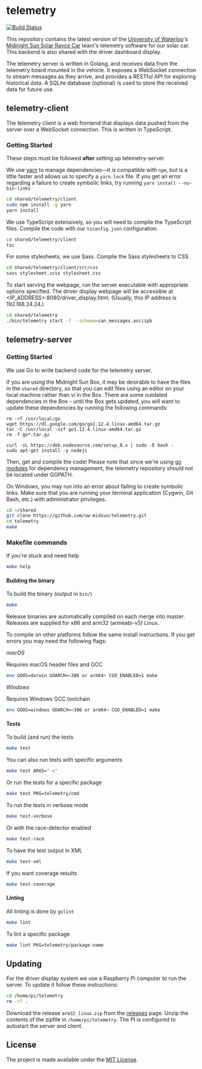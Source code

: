 # telemetry

[![Build Status](https://travis-ci.org/uw-midsun/telemetry.svg?branch=master)](https://travis-ci.org/uw-midsun/telemetry)

This repository contains the latest version of the
[University of Waterloo](https://uwaterloo.ca/)'s
[Midnight Sun Solar Rayce Car](http://www.uwmidsun.com/) team's telemetry
software for our solar car. This backend is also shared with the driver
dashboard display.

The telemetry server is written in Golang, and receives data from the telemetry
board mounted in the vehicle. It exposes a WebSocket connection to stream
messages as they arrive, and provides a RESTful API for exploring historical
data. A SQLite database (optional) is used to store the received data for future
use.

## telemetry-client
The telemetry client is a web frontend that displays data pushed from the server
over a WebSocket connection. This is written in TypeScript.

### Getting Started
These steps must be followed **after** setting up telemetry-server.

We use [yarn](https://yarnpkg.com/en/) to manage dependencies&mdash;it is 
compatible with `npm`, but is a little faster and allows us to specify a
`yarn.lock` file. If you get an error regarding a failure to create symbolic links, try running `yarn install --no-bin-links`

```bash
cd shared/telemetry/client
sudo npm install -g yarn
yarn install
```

We use TypeScript extensively, so you will need to compile the TypeScript files. Compile the code with our `tsconfig.json` configuration.

```bash
cd shared/telemetry/client
tsc
```

For some stylesheets, we use Sass. Compile the Sass stylesheets to CSS.

```bash
cd shared/telemetry/client/src/css
sass stylesheet.scss stylesheet.css
```

To start serving the webpage, run the server executable with appropriate options specified. The driver display webpage will be accessible at <IP_ADDRESS>:8080/driver_display.html. (Usually, this IP address is 192.168.24.24.)

```bash
cd shared/telemetry
./bin/telemetry start -f --schema=can_messages.asciipb
```

## telemetry-server

### Getting Started
We use Go to write backend code for the telemetry server.

If you are using the Midnight Sun Box, it may be desirable to have the files in the `shared` directory, so that you can edit files using an editor on your local machine rather than vi in the Box. There are some outdated dependencies in the Box - until the Box gets updated, you will want to update these dependencies by running the following commands:

```
rm -rf /usr/local/go
wget https://dl.google.com/go/go1.12.4.linux-amd64.tar.gz
tar -C /usr/local -xzf go1.12.4.linux-amd64.tar.gz
rm -f go*.tar.gz

curl -sL https://deb.nodesource.com/setup_8.x | sudo -E bash -
sudo apt-get install -y nodejs
```

Then, get and compile the code! Please note that since we're using [go modules](https://github.com/golang/go/wiki/Modules) for dependency management, the telemetry repository should not be located under GOPATH.

On Windows, you may run into an error about failing to create symbolic links. Make sure that you are running your terminal application (Cygwin, Git Bash, etc.) with administrator privileges.

```bash
cd ~/shared
git clone https://github.com/uw-midsun/telemetry.git
cd telemetry
make
```

### Makefile commands
If you're stuck and need help

```bash
make help
```

#### Building the binary
To build the binary (output in ``bin/``)

```bash
make
```

Release binaries are automatically compiled on each merge into master. Releases
are supplied for x86 and arm32 (armeabi-v5) Linux.

To compile on other platforms follow the same install instructions. If you get
errors you may need the following flags:

*macOS*

Requires macOS header files and GCC

```bash
env GOOS=darwin GOARCH=<386 or arm64> CGO_ENABLED=1 make
```

*Windows*

Requires Windows GCC toolchain

```bash
env GOOS=windows GOARCH=<386 or arm64> CGO_ENABLED=1 make
```

#### Tests
To build (and run) the tests

```bash
make test
```

You can also run tests with specific arguments

```bash
make test ARGS="-v"
```

Or run the tests for a specific package

```bash
make test PKG=telemetry/cmd
```

To run the tests in verbose mode

```bash
make test-verbose
```

Or with the race-detector enabled

```bash
make test-race
```

To have the test output in XML

```bash
make test-xml
```

If you want coverage results

```bash
make test-coverage
```

#### Linting
All linting is done by `golint`

```bash
make lint
```

To lint a specific package

```bash
make lint PKG=telemetry/package-name
```

## Updating

For the driver display system we use a Raspberry Pi computer to run the server.
To update it follow these instructions:

```bash
cd /home/pi/telemetry
rm -rf .
```

Download the release `arm32_linux.zip` from the
[releases](https://github.com/uw-midsun/telemetry/releases) page. Unzip the
contents of the zipfile in `/home/pi/telemetry`. The PI is configured to
autostart the server and client.

## License
The project is made available under the [MIT License](https://opensource.org/licenses/MIT).
